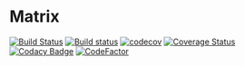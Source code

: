 # Matrix

[![Build Status](https://travis-ci.org/disrado/matrix.svg?branch=master)](https://travis-ci.org/disrado/matrix)
[![Build status](https://ci.appveyor.com/api/projects/status/bxnc5x8ra7y5h1w8?svg=true)](https://ci.appveyor.com/project/disrado/matrix)
[![codecov](https://codecov.io/gh/disrado/matrix/branch/master/graph/badge.svg)](https://codecov.io/gh/disrado/matrix)
[![Coverage Status](https://coveralls.io/repos/github/disrado/matrix/badge.svg?branch=master)](https://coveralls.io/github/disrado/matrix?branch=master)
[![Codacy Badge](https://api.codacy.com/project/badge/Grade/620301857df94f5395e8e88c47d73486)](https://www.codacy.com/project/disrado/matrix/dashboard?utm_source=github.com&amp;utm_medium=referral&amp;utm_content=disrado/matrix&amp;utm_campaign=Badge_Grade_Dashboard)
[![CodeFactor](https://www.codefactor.io/repository/github/disrado/matrix/badge)](https://www.codefactor.io/repository/github/disrado/matrix)